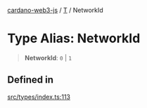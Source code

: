 [cardano-web3-js](../../../index.md) / [T](../index.md) / NetworkId

# Type Alias: NetworkId

> **NetworkId**: `0` \| `1`

## Defined in

[src/types/index.ts:113](https://github.com/xray-network/cardano-web3-js/blob/main/src/types/index.ts#L113)
